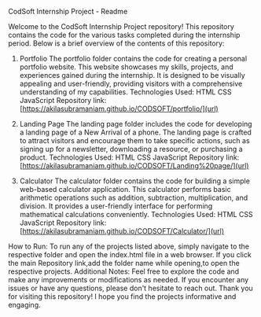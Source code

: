 CodSoft Internship Project - Readme

Welcome to the CodSoft Internship Project repository! This repository contains the code for the various tasks completed during the internship period. Below is a brief overview of the contents of this repository:

1. Portfolio
The portfolio folder contains the code for creating a personal portfolio website. This website showcases my skills, projects, and experiences gained during the internship. It is designed to be visually appealing and user-friendly, providing visitors with a comprehensive understanding of my capabilities.
Technologies Used:
HTML
CSS
JavaScript
Repository link:[https://akilasubramaniam.github.io/CODSOFT/portfolio/](url)

2. Landing Page
The landing page folder includes the code for developing a landing page of a New Arrival of a phone. The landing page is crafted to attract visitors and encourage them to take specific actions, such as signing up for a newsletter, downloading a resource, or purchasing a product.
Technologies Used:
HTML
CSS
JavaScript
Repository link:[https://akilasubramaniam.github.io/CODSOFT/Landing%20page/](url)

3. Calculator
The calculator folder contains the code for building a simple web-based calculator application. This calculator performs basic arithmetic operations such as addition, subtraction, multiplication, and division. It provides a user-friendly interface for performing mathematical calculations conveniently.
Technologies Used:
HTML
CSS
JavaScript
Repository link:[https://akilasubramaniam.github.io/CODSOFT/Calculator/](url)

How to Run:
To run any of the projects listed above, simply navigate to the respective folder and open the index.html file in a web browser. 
If you click the main Repository link,add the folder name while opening,to open the respective projects.
Additional Notes:
Feel free to explore the code and make any improvements or modifications as needed.
If you encounter any issues or have any questions, please don't hesitate to reach out.
Thank you for visiting this repository! I hope you find the projects informative and engaging.
